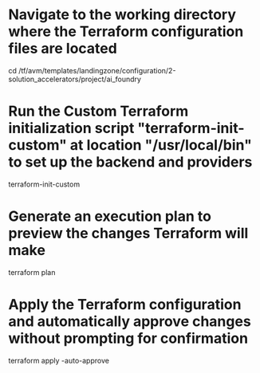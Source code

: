 # Navigate to the working directory where the Terraform configuration files are located
cd /tf/avm/templates/landingzone/configuration/2-solution_accelerators/project/ai_foundry


# Run the Custom Terraform initialization script "terraform-init-custom" at location "/usr/local/bin" to set up the backend and providers
terraform-init-custom

# Generate an execution plan to preview the changes Terraform will make
terraform plan

# Apply the Terraform configuration and automatically approve changes without prompting for confirmation
terraform apply -auto-approve